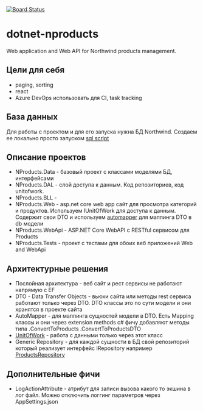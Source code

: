 [![Board Status](https://dev.azure.com/NikolaiIvanov/60e1a9d0-a257-4f63-bd89-5f6a465ffef4/ffaca637-bdb9-4d7f-b6b8-3b1ecdbd4dbe/_apis/work/boardbadge/d0ec62d6-da3e-42fd-b948-255cf3e1f9b1)](https://dev.azure.com/NikolaiIvanov/60e1a9d0-a257-4f63-bd89-5f6a465ffef4/_boards/board/t/ffaca637-bdb9-4d7f-b6b8-3b1ecdbd4dbe/Microsoft.RequirementCategory)
# dotnet-nproducts
Web application and Web API for Northwind products management.

## Цели для себя
* paging, sorting
* react
* Azure DevOps использовать для CI, task tracking

## База данных
Для работы с проектом и для его запуска нужна БД Northwind. 
Создаем ее локально просто запуском [sql script](https://raw.githubusercontent.com/microsoft/sql-server-samples/master/samples/databases/northwind-pubs/instnwnd.sql)

## Описание проектов
* NProducts.Data - базовый проект с классами моделями БД, интерфейсами
* NProducts.DAL - слой доступа к данным. Код репозиториев, код unitofwork.
* NProducts.BLL - 
* NProducts.Web - asp.net core web app сайт для просмотра категорий и продуктов. Используем IUnitOfWork для доступа к данным. Содержит свои DTO и используем [automapper](https://metanit.com/sharp/mvc5/23.4.php)  для маппинга DTO в db модели
* NProducts.WebApi - ASP.NET Core WebAPI с RESTful сервисом для Products
* NProducts.Tests - проект с тестами для обоих веб приложений Web and WebApi

## Архитектурные решения
* Послойная архитектура - веб сайт и рест сервисы не работают напрямую с EF
* DTO - Data Transfer Objects - вьюхи сайта или методы rest сервиса работают только через DTO. DTO классы это по сути модели и они хранятся в проекте сайта
* AutoMapper - для маппинга сущностей модели в DTO. Есть Mapping классы и они через extension methods c# фичу добавляют методы типа .ConvertToProducts .ConvertToProductsDTO
* [UnitOfWork](https://metanit.com/sharp/mvc5/23.7.php) - работа с данными только через этот класс
* Generic Repository - для каждой сущности в БД свой репозиторий который реализует интерфейс IRepository<T> например [ProductsRepository](https://github.com/nikolayivanov/dotnet-nproducts/blob/master/NProducts.DAL/Repository/ProductsRepository.cs)

## Дополнительные фичи
* LogActionAttribute - атрибут для записи вызова какого то экшина в лог файл. Можно отключить логгинг параметров через AppSettings.json

